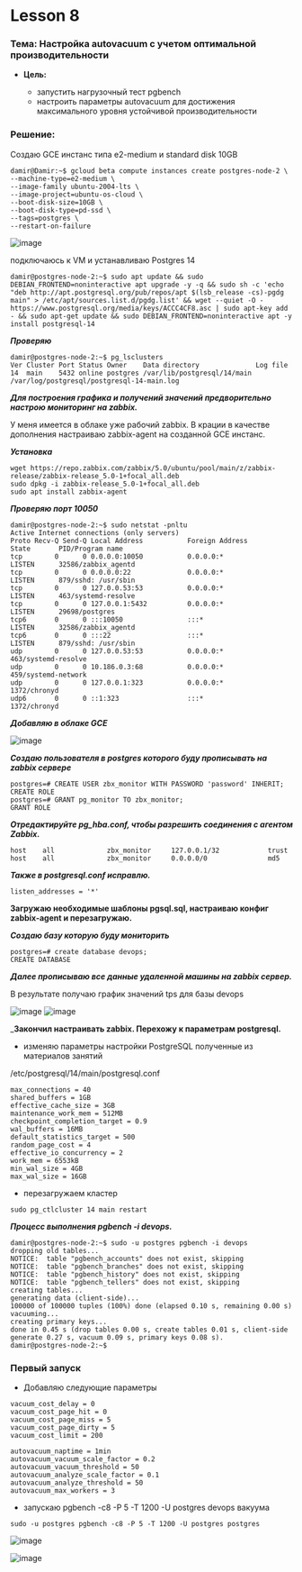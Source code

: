 # Lesson 8
### Тема: Настройка autovacuum с учетом оптимальной производительности

* __Цель:__

  * запустить нагрузочный тест pgbench
  * настроить параметры autovacuum для достижения максимального уровня устойчивой производительности

### Решение:
Создаю GCE инстанс типа e2-medium и standard disk 10GB
```
damir@Damir:~$ gcloud beta compute instances create postgres-node-2 \
--machine-type=e2-medium \
--image-family ubuntu-2004-lts \
--image-project=ubuntu-os-cloud \
--boot-disk-size=10GB \
--boot-disk-type=pd-ssd \
--tags=postgres \
--restart-on-failure
```

![image](https://user-images.githubusercontent.com/85208391/202587302-dfa1936d-e0d9-4113-b0e8-ec29fb2242b6.png)


подключаюсь к VM и устанавливаю Postgres 14
```
damir@postgres-node-2:~$ sudo apt update && sudo DEBIAN_FRONTEND=noninteractive apt upgrade -y -q && sudo sh -c 'echo "deb http://apt.postgresql.org/pub/repos/apt $(lsb_release -cs)-pgdg main" > /etc/apt/sources.list.d/pgdg.list' && wget --quiet -O - https://www.postgresql.org/media/keys/ACCC4CF8.asc | sudo apt-key add - && sudo apt-get update && sudo DEBIAN_FRONTEND=noninteractive apt -y install postgresql-14
```

___Проверяю___
```
damir@postgres-node-2:~$ pg_lsclusters
Ver Cluster Port Status Owner    Data directory              Log file
14  main    5432 online postgres /var/lib/postgresql/14/main /var/log/postgresql/postgresql-14-main.log
```

___Для построения графика и получений значений предворительно настрою мониторинг на zabbix.___

У меня имеется в облаке уже рабочий zabbix. В крации в качестве дополнения настраиваю zabbix-agent на созданной GCE инстанс.

___Установка___

```
wget https://repo.zabbix.com/zabbix/5.0/ubuntu/pool/main/z/zabbix-release/zabbix-release_5.0-1+focal_all.deb
sudo dpkg -i zabbix-release_5.0-1+focal_all.deb
sudo apt install zabbix-agent
```
___Проверяю порт 10050___
```
damir@postgres-node-2:~$ sudo netstat -pnltu
Active Internet connections (only servers)
Proto Recv-Q Send-Q Local Address           Foreign Address         State       PID/Program name    
tcp        0      0 0.0.0.0:10050           0.0.0.0:*               LISTEN      32586/zabbix_agentd 
tcp        0      0 0.0.0.0:22              0.0.0.0:*               LISTEN      879/sshd: /usr/sbin 
tcp        0      0 127.0.0.53:53           0.0.0.0:*               LISTEN      463/systemd-resolve 
tcp        0      0 127.0.0.1:5432          0.0.0.0:*               LISTEN      29698/postgres      
tcp6       0      0 :::10050                :::*                    LISTEN      32586/zabbix_agentd 
tcp6       0      0 :::22                   :::*                    LISTEN      879/sshd: /usr/sbin 
udp        0      0 127.0.0.53:53           0.0.0.0:*                           463/systemd-resolve 
udp        0      0 10.186.0.3:68           0.0.0.0:*                           459/systemd-network 
udp        0      0 127.0.0.1:323           0.0.0.0:*                           1372/chronyd        
udp6       0      0 ::1:323                 :::*                                1372/chronyd
```
___Добавляю в облаке GCE___ 

![image](https://user-images.githubusercontent.com/85208391/202591961-ae4862ab-4a5f-4013-86ef-f3d47903338d.png)


___Создаю пользователя в postgres которого буду прописывать на zabbix сервере___
```
postgres=# CREATE USER zbx_monitor WITH PASSWORD 'password' INHERIT;
CREATE ROLE
postgres=# GRANT pg_monitor TO zbx_monitor;
GRANT ROLE
```

___Отредактируйте pg_hba.conf, чтобы разрешить соединения с агентом Zabbix.___

```
host    all             zbx_monitor     127.0.0.1/32            trust
host    all             zbx_monitor     0.0.0.0/0               md5
```

___Также в postgresql.conf исправлю.___
```
listen_addresses = '*'
```

__Загружаю необходимые шаблоны  pgsql.sql, настраиваю конфиг zabbix-agent и перезагружаю.__

___Создаю базу которую буду мониторить___
```
postgres=# create database devops;
CREATE DATABASE
```
___Далее прописываю все данные удаленной машины на zabbix сервер.___

В результате получаю график значений tps для базы devops

![image](https://user-images.githubusercontent.com/85208391/202834208-5c73d3ea-3088-4091-941c-06e036b1e18f.png)
![image](https://user-images.githubusercontent.com/85208391/202834236-7dd5067c-4a20-44ff-b6b2-732dafb82c36.png)

___Закончил настраивать zabbix. Перехожу к параметрам postgresql.__
  * изменяю параметры настройки PostgreSQL полученные из материалов занятий
  
  /etc/postgresql/14/main/postgresql.conf

  ```
  max_connections = 40
shared_buffers = 1GB
effective_cache_size = 3GB
maintenance_work_mem = 512MB
checkpoint_completion_target = 0.9
wal_buffers = 16MB
default_statistics_target = 500
random_page_cost = 4
effective_io_concurrency = 2
work_mem = 6553kB
min_wal_size = 4GB
max_wal_size = 16GB
```

* перезагружаем кластер
```
sudo pg_ctlcluster 14 main restart
```
___Процесс выполнения pgbench -i devops.___
```
damir@postgres-node-2:~$ sudo -u postgres pgbench -i devops
dropping old tables...
NOTICE:  table "pgbench_accounts" does not exist, skipping
NOTICE:  table "pgbench_branches" does not exist, skipping
NOTICE:  table "pgbench_history" does not exist, skipping
NOTICE:  table "pgbench_tellers" does not exist, skipping
creating tables...
generating data (client-side)...
100000 of 100000 tuples (100%) done (elapsed 0.10 s, remaining 0.00 s)
vacuuming...
creating primary keys...
done in 0.45 s (drop tables 0.00 s, create tables 0.01 s, client-side generate 0.27 s, vacuum 0.09 s, primary keys 0.08 s).
damir@postgres-node-2:~$ 
```
### Первый запуск

* Добавляю следующие параметры 
```
vacuum_cost_delay = 0
vacuum_cost_page_hit = 0
vacuum_cost_page_miss = 5
vacuum_cost_page_dirty = 5
vacuum_cost_limit = 200

autovacuum_naptime = 1min
autovacuum_vacuum_scale_factor = 0.2
autovacuum_vacuum_threshold = 50
autovacuum_analyze_scale_factor = 0.1
autovacuum_analyze_threshold = 50
autovacuum_max_workers = 3
```
* запускаю pgbench -c8 -P 5 -T 1200 -U postgres devops вакуума

```
sudo -u postgres pgbench -c8 -P 5 -T 1200 -U postgres postgres
```

![image](https://user-images.githubusercontent.com/85208391/202839411-d1d94710-d7c1-4f14-9028-c616856d11a0.png)

![image](https://user-images.githubusercontent.com/85208391/202839434-8f1f81c7-005f-4d8c-8932-457286798520.png)


